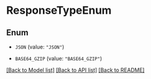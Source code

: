 # ResponseTypeEnum

## Enum


* `JSON` (value: `"JSON"`)

* `BASE64_GZIP` (value: `"BASE64_GZIP"`)


[[Back to Model list]](../README.md#documentation-for-models) [[Back to API list]](../README.md#documentation-for-api-endpoints) [[Back to README]](../README.md)


